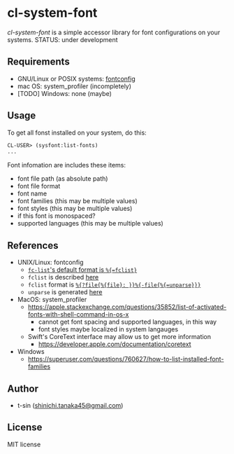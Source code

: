 # cl-system-font

*cl-system-font* is a simple accessor library for font configurations on your systems.
STATUS: under development

## Requirements

- GNU/Linux or POSIX systems: [fontconfig](https://www.freedesktop.org/wiki/Software/fontconfig/)
- mac OS: system_profiler (incompletely)
- [TODO] Windows: none (maybe)

## Usage

To get all fonst installed on your system, do this:

```lisp
CL-USER> (sysfont:list-fonts)
...
```

Font infomation are includes these items:

- font file path (as absolute path)
- font file format
- font name
- font families (this may be multiple values)
- font styles (this may be multiple values)
- if this font is monospaced?
- supported languages (this may be multiple values)

## References

- UNIX/Linux: fontconfig
    - [`fc-list`'s default format is `%{=fclist}`](https://gitlab.freedesktop.org/fontconfig/fontconfig/-/blob/f07d7c67e4de05c25ee391e99ee9368f1136317d/fc-list/fc-list.c#L181)
    - `fclist` is described [here](https://www.freedesktop.org/software/fontconfig/fontconfig-devel/fcpatternformat.html)
    - `fclist` format is [`%{?file{%{file}: }}%{-file{%{=unparse}}}`](https://gitlab.freedesktop.org/fontconfig/fontconfig/-/blob/f07d7c67e4de05c25ee391e99ee9368f1136317d/src/fcformat.c#L80)
    - `unparse` is generated [here](https://gitlab.freedesktop.org/fontconfig/fontconfig/-/blob/f07d7c67e4de05c25ee391e99ee9368f1136317d/src/fcname.c#L636)
- MacOS: system_profiler
    - https://apple.stackexchange.com/questions/35852/list-of-activated-fonts-with-shell-command-in-os-x
        - cannot get font spacing and supported languages, in this way
        - font styles maybe localized in system langauges
    - Swift's CoreText interface may allow us to get more information
        - https://developer.apple.com/documentation/coretext
- Windows
    - https://superuser.com/questions/760627/how-to-list-installed-font-families

## Author

- t-sin (<shinichi.tanaka45@gmail.com>)

## License

MIT license
